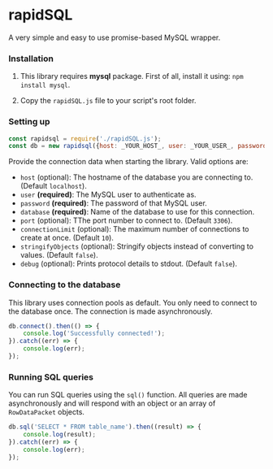 # rapidSQL
A very simple and easy to use promise-based MySQL wrapper.

### Installation
1) This library requires **mysql** package. First of all, install it using: `npm install mysql`.

2) Copy the `rapidSQL.js` file to your script's root folder.

### Setting up
```js
const rapidsql = require('./rapidSQL.js');
const db = new rapidsql({host: _YOUR_HOST_, user: _YOUR_USER_, password: _YOUR_PASSWORD, database: _YOUR_DATABASE});
```

Provide the connection data when starting the library. Valid options are:

- `host` (optional): The hostname of the database you are connecting to. (Default `localhost`).
- `user` **(required)**: The MySQL user to authenticate as.
- `password` **(required)**: The password of that MySQL user.
- `database` **(required)**: Name of the database to use for this connection.
- `port` (optional): TThe port number to connect to. (Default `3306`).
- `connectionLimit` (optional): The maximum number of connections to create at once. (Default `10`).
- `stringifyObjects` (optional): Stringify objects instead of converting to values. (Default `false`).
- `debug` (optional): Prints protocol details to stdout. (Default `false`).

### Connecting to the database
This library uses connection pools as default. You only need to connect to the database once. The connection is made asynchronously.

```js
db.connect().then(() => {
    console.log('Successfully connected!');
}).catch((err) => {
    console.log(err);
});
```

### Running SQL queries
You can run SQL queries using the `sql()` function. All queries are made asynchronously and will respond with an object or an array of `RowDataPacket` objects.

```js
db.sql('SELECT * FROM table_name').then((result) => {
    console.log(result);
}).catch((err) => {
    console.log(err);
});
```
